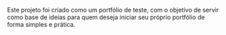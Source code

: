Este projeto foi criado como um portfólio de teste, com o objetivo de servir como base de ideias para quem deseja iniciar seu próprio portfólio de forma simples e prática.
